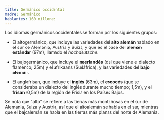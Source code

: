 ```yaml
---
title: Germánico occidental
madre: Germánico
hablantes: 160 millones
---
```


Los idiomas germánicos occidentales se forman por los siguientes grupos:

* El altogermánico, que incluye las variedades del **alto alemán** hablado en el sur de Alemania, Austria y Suiza, y que es el base del **alemán estándar** (97m), llamado el *hochdeutsche*.

* El bajogermánico, que incluye el **neerlandés** (del que viene el dialecto flamenco; 25m) y el afrikaans (Sudáfrica), y las variedades del **bajo alemán**.

* El anglofrisan, que incluye el **inglés** (63m), el **escocés** (que se consideraba un dialecto del inglés durante mucho tiempo; 1,5m), y el **frisan** (0,5m) de la región de Frisia en los Países Bajos.

Se nota que "alto" se refiere a las tierras más montañosas en el sur de Alemania, Suiza y Austria, así que el altoalemán se habla en el sur, mientras que el bajoalemán se habla en las tierras más planas del norte de Alemania.